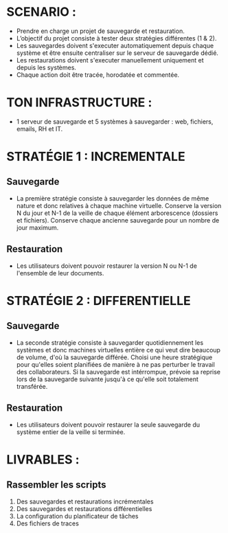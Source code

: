 # **SCENARIO :**
- Prendre en charge un projet de sauvegarde et restauration.
- L’objectif du projet consiste à tester deux stratégies différentes (1 & 2).
- Les sauvegardes doivent s'executer automatiquement depuis chaque système et être ensuite centraliser sur le serveur de sauvegarde dédié.
- Les restaurations doivent s'executer manuellement uniquement et depuis les systèmes.
- Chaque action doit être tracée, horodatée et commentée.



# **TON INFRASTRUCTURE :**
- 1 serveur de sauvegarde et 5 systèmes à sauvegarder : web, fichiers, emails, RH et IT.



# **STRATÉGIE 1 : INCREMENTALE**
## Sauvegarde
- La première stratégie consiste à sauvegarder les données de même nature et donc relatives à chaque machine virtuelle. Conserve la version N du jour et N-1 de la veille de chaque élément arborescence (dossiers et fichiers). Conserve chaque ancienne sauvegarde pour un nombre de jour maximum.
## Restauration
- Les utilisateurs doivent pouvoir restaurer la version N ou N-1 de l'ensemble de leur documents.

# **STRATÉGIE 2 : DIFFERENTIELLE**
## Sauvegarde 
- La seconde stratégie consiste à sauvegarder quotidiennement les systèmes et donc machines virtuelles entière ce qui veut dire beaucoup de volume, d'où la sauvegarde différée. Choisi une heure stratégique pour qu'elles soient planifiées de manière à ne pas perturber le travail des collaborateurs. Si la sauvegarde est intérrompue, prévoie sa reprise lors de la sauvegarde suivante jusqu'à ce qu'elle soit totalement transférée.
## Restauration 
- Les utilisateurs doivent pouvoir restaurer la seule sauvegarde du système entier de la veille si terminée.



# **LIVRABLES :**
## Rassembler les scripts
1. Des sauvegardes et restaurations incrémentales
2. Des sauvegardes et restaurations différentielles
3. La configuration du planificateur de tâches
4. Des fichiers de traces


